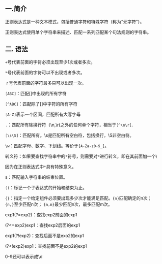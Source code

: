## 一.简介

正则表达式是一种文本模式，包括普通字符和特殊字符（称为“元字符”）。

正则表达式使用单个字符串来描述、匹配一系列匹配某个句法规则的字符串。

## 二. 语法

`+`号代表前面的字符必须出现至少1次或者多次。

`*`号代表前面的字符可以不出现或者多次。

`？`号代表前面的字符最多只可以出现一次。



`[ABC]`：匹配[]中出现的所有字符

`[^ABC]`：匹配除了[]中字符的所有字符

`[A-Z]`表示一个区间，匹配所有大写字母

`.`：匹配所有除换行符（\n,\r)之外的任何单个字符，相当于`[^\n\r]`.

`[\s\S]`：匹配所有。\s是匹配所有空白符，包括换行，\S非空白符。

`\w`：匹配字母、数字、下划线。等价于`[A-Za-z0-9_]`。



转义符：如果要查找字符串中的`*`符号，则需要对`*`进行转义，即在其前面加一个\

因为在正则表达式中`*`具有特殊意义。



`$`：匹配输入字符串的结束位置。

`()`：标记一个子表达式的开始和结束为止。

`{}`：指定一个给定组件必须要出现多少次才能满足匹配。`{n}`匹配确定的n次； `{n,}`至少匹配n次； `{n,m}`最少匹配n次，最多匹配m次。



exp1(?=exp2)：查找exp2前面的exp1

(?<=exp2)exp1：查找exp2后面的exp1

exp1(?!exp2)：查找后面不是exo2的exp1

(?<!exp2)exp1：查找前面不是exp2的exp1



0-9还可以表示成\d